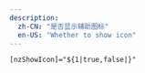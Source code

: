 ```yaml
---
description:
  zh-CN: "是否显示辅助图标"
  en-US: "Whether to show icon"
---
```


```html
[nzShowIcon]="${1|true,false|}"
```
